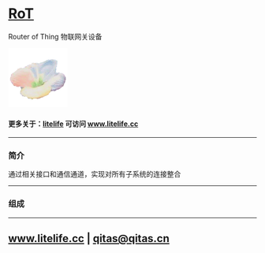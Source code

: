 ﻿# [RoT](https://github.com/litfe/RoT) 
 
Router of Thing 物联网关设备

[![sites](litelife/litelife.png)](http://www.litelife.cc)

#### 更多关于：[litelife](https://github.com/litfe/litelife) 可访问 www.litelife.cc

---

### 简介

通过相关接口和通信通道，实现对所有子系统的连接整合

---

### 组成



---

##  www.litelife.cc   |   qitas@qitas.cn
